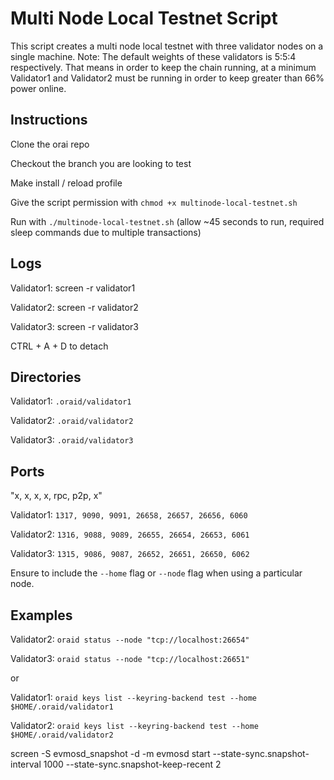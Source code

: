 # Multi Node Local Testnet Script

This script creates a multi node local testnet with three validator
nodes on a single machine. Note: The default weights of these validators
is 5:5:4 respectively. That means in order to keep the chain running, at
a minimum Validator1 and Validator2 must be running in order to keep
greater than 66% power online.

## Instructions

Clone the orai repo

Checkout the branch you are looking to test

Make install / reload profile

Give the script permission with `chmod +x multinode-local-testnet.sh`

Run with `./multinode-local-testnet.sh` (allow \~45 seconds to run,
required sleep commands due to multiple transactions)

Logs
----

Validator1: screen -r validator1

Validator2: screen -r validator2

Validator3: screen -r validator3

CTRL + A + D to detach

Directories
-----------

Validator1: `.oraid/validator1`

Validator2: `.oraid/validator2`

Validator3: `.oraid/validator3`

Ports
-----
"x, x, x, x, rpc, p2p, x"

Validator1: `1317, 9090, 9091, 26658, 26657, 26656, 6060`

Validator2: `1316, 9088, 9089, 26655, 26654, 26653, 6061`

Validator3: `1315, 9086, 9087, 26652, 26651, 26650, 6062`

Ensure to include the `--home` flag or `--node` flag when using a
particular node.

Examples
--------

Validator2: `oraid status --node "tcp://localhost:26654"`

Validator3: `oraid status --node "tcp://localhost:26651"`

or

Validator1:
`oraid keys list --keyring-backend test --home $HOME/.oraid/validator1`

Validator2:
`oraid keys list --keyring-backend test --home $HOME/.oraid/validator2`

screen -S evmosd_snapshot -d -m evmosd start --state-sync.snapshot-interval 1000 --state-sync.snapshot-keep-recent 2
